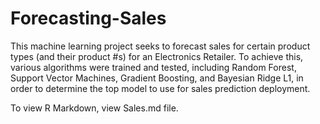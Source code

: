 # Forecasting-Sales
This machine learning project seeks to forecast sales for certain product types (and their product #s) for an Electronics Retailer.
To achieve this, various algorithms were trained and tested, including Random Forest, Support Vector Machines, Gradient Boosting, and Bayesian Ridge L1, in order to determine the top model to use for sales prediction deployment.

To view R Markdown, view Sales.md file.
